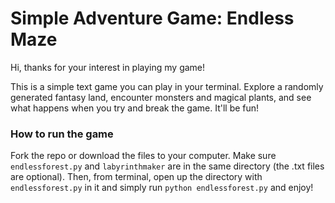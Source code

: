 # Simple Adventure Game: Endless Maze
Hi, thanks for your interest in playing my game!

This is a simple text game you can play in your terminal. Explore a randomly generated fantasy land, encounter monsters and magical plants, and see what happens when you try and break the game. It'll be fun!

### How to run the game
Fork the repo or download the files to your computer. Make sure `endlessforest.py` and `labyrinthmaker` are in the same directory (the .txt files are optional). Then, from terminal, open up the directory with `endlessforest.py` in it and simply run `python endlessforest.py` and enjoy!
